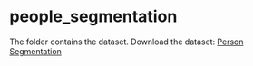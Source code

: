 # people_segmentation
The folder contains the dataset. Download the dataset: [Person Segmentation](https://www.kaggle.com/nikhilroxtomar/person-segmentation/download)
